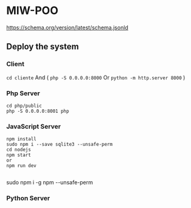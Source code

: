 # MIW-POO


https://schema.org/version/latest/schema.jsonld


## Deploy the system

### Client
```cd cliente```
And (
```php -S 0.0.0.0:8000```
Or
```python -m http.server 8000```
)

### Php Server
```
cd php/public
php -S 0.0.0.0:8001 php
```

### JavaScript Server
```
npm install
sudo npm i --save sqlite3 --unsafe-perm
cd nodejs
npm start
or
npm run dev


```

sudo npm i -g npm --unsafe-perm

### Python Server
